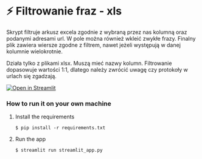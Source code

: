 # ⚡ Filtrowanie fraz - xls

Skrypt filtruje arkusz excela zgodnie z wybraną przez nas kolumną oraz podanymi adresami url.
W pole można również wkleić zwykłe frazy. Finalny plik zawiera wiersze zgodne z filtrem, nawet jeżeli występują w danej kolumnie wielokrotnie.

Działa tylko z plikami xlsx. Muszą mieć nazwy kolumn. Filtrowanie dopasowuje wartości 1:1, dlatego należy zwrócić uwagę czy protokoły w urlach się zgadzają.

[![Open in Streamlit](https://static.streamlit.io/badges/streamlit_badge_black_white.svg)](https://filtrowanie-urli-pp.streamlit.app/)

### How to run it on your own machine

1. Install the requirements

   ```
   $ pip install -r requirements.txt
   ```

2. Run the app

   ```
   $ streamlit run streamlit_app.py
   ```
